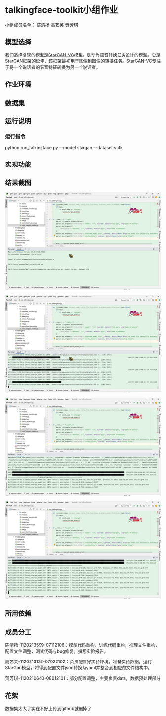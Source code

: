 # talkingface-toolkit小组作业
小组成员名单：
陈清扬  高艺芙  贺芳琪  

## 模型选择
我们选择复现的模型是[StarGAN-VC](https://github.com/kamepong/StarGAN-VC)模型，是专为语音转换任务设计的模型。它是StarGAN框架的延伸，该框架最初用于图像到图像的转换任务。StarGAN-VC专注于将一个说话者的语音特征转换为另一个说话者。



## 作业环境
 



## 数据集
 


## 运行说明
 
### 运行指令


python run_talkingface.py --model stargan --dataset vctk



## 实现功能
 


## 结果截图


![](./md_img/1.jpg)

![](./md_img/2.jpg)

![](./md_img/3.jpg)

![](./md_img/4.jpg)



## 所用依赖





## 成员分工
陈清扬-1120213599-07112106：模型代码重构，训练代码重构，推理文件重构，配置文件调整，测试代码与bug修复，撰写实验报告。

高艺芙-1120213132-07022102：负责配置好实验环境，准备实验数据，运行StarGan模型，将得到配置文件json转换为yaml并整合到相应的文件结构中。

贺芳琪-1120210640-08012101：部分配置调整，主要负责data，数据预处理部分




## 花絮

数据集太大了实在不好上传到github就删掉了
